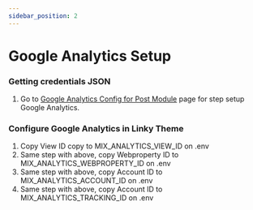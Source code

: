 ```yaml
---
sidebar_position: 2
---
```


# Google Analytics Setup
### Getting credentials JSON

1. Go to [Google Analytics Config for Post Module](https://badaso-post.uatech.co.id/getting-started/google-analytics-setup/) page for step setup Google Analytics.

### Configure Google Analytics in Linky Theme

1. Copy View ID copy to MIX_ANALYTICS_VIEW_ID on .env
2. Same step with above, copy Webproperty ID to MIX_ANALYTICS_WEBPROPERTY_ID on .env
3. Same step with above, copy Account ID to MIX_ANALYTICS_ACCOUNT_ID on .env
4. Same step with above, copy Account ID to MIX_ANALYTICS_TRACKING_ID on .env
